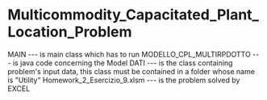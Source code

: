 # Multicommodity_Capacitated_Plant_Location_Problem
MAIN --- is main class which has to run
MODELLO_CPL_MULTIRPDOTTO ---  is java code concerning the Model
DATI --- is the class containing problem's input data, this class must be contained in a folder whose name is "Utility"
Homework_2_Esercizio_9.xlsm --- is the problem solved by EXCEL

